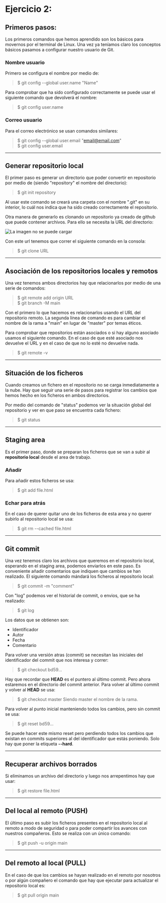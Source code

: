 # Ejercicio 2:
## Primeros pasos:  
Los primeros comandos que hemos aprendido son los básicos para movernos por el terminal de Linux. Una vez ya teníamos claro los conceptos básicos pasamos a configurar nuestro usuario de Git.
### Nombre usuario
Primero se configura el nombre por medio de:
>$ git config --global user.name "Name"  

Para comprobar que ha sido configurado correctamente se puede usar el siguiente comando que devolverá el nombre:
>$ git config user.name  
### Correo usuario
Para el correo electrónico se usan comandos similares:
>$ git config --global user.email "email@email.com"  
>$ git config user.email  

---
## Generar repositorio local

El primer paso es generar un directorio que poder convertir en repositorio por medio de (siendo "repository" el nombre del directorio):
>$ git init repository 

Al usar este comando se creará una carpeta con el nombre ".git" en su interior, lo cuál nos indica que ha sido creado correctamente el repositorio.

Otra manera de generarlo es clonando un repositorio ya creado de github que puede contener archivos. Para ello se necesita la URL del directorio:  
  
![La imagen no se puede cargar](https://lornajane.net/wp-content/uploads/2012/09/repo-address.png "Tremenda imagen, verdad?")

Con este url tenemos que correr el siguiente comando en la consola:
>$ git clone URL 

---
## Asociación de los repositorios locales y remotos
Una vez tenemos ambos directorios hay que relacionarlos por medio de una serie de comandos:
>$ git remote add origin URL  
>$ git branch -M main  

Con el primero lo que hacemos es relacionarlos usando el URL del repositorio remoto. La segunda línea de comando es para cambiar el nombre de la rama a "main" en lugar de "master" por temas éticos.

Para comprobar que repositorios están asociados o si hay alguno asociado usamos el siguiente comando. En el caso de que esté asociado nos devuelve el URL y en el caso de que no lo esté no devuelve nada.

>$ git remote -v 
---
## Situación de los ficheros
Cuando creamos un fichero en el repositorio no se carga inmediatamente a la nube. Hay que seguir una serie de pasos para registrar los cambios que hemos hecho en los ficheros en ambos directorios. 

Por medio del comando de "status" podemos ver la situación global del repositorio y ver en que paso se encuentra cada fichero:

>$ git status  

---
## Staging area
Es el primer paso, donde se preparan los ficheros que se van a subir al **repositorio local** desde el area de trabajo.  
### Añadir
Para añadir estos ficheros se usa:

>$ git add file.html 

### Echar para atrás
En el caso de querer quitar uno de los ficheros de esta area y no querer subirlo al repositorio local se usa:
>$ git rm --cached file.html 
--- 
## Git commit
Una vez tenemos claro los archivos que queremos en el repositorio local, esperando en el staging area, podemos enviarlos en este paso. Es conveniente añadir comentarios que indiquen que cambios se han realizado. El siguiente comando mándará los ficheros al repositorio local:
>$ git commit -m "comment"  

Con "log" podemos ver el historial de commit, o envios, que se ha realizado:
>$ git log  
 
 Los datos que se obtienen son:

* Identificador 
* Autor
* Fecha
* Comentario

Para volver una versión atras (commit) se necesitan las iniciales del identificador del commit que nos interesa y correr:
>$ git checkout bd59...
  
Hay que recordar que **HEAD** es el puntero al último commit. Pero ahora estaremos en el directorio del commit anterior. Para volver al último commit y volver al **HEAD** se usa:
>$ git checkout master
Siendo master el nombre de la rama.  

Para volver al punto inicial manteniendo todos los cambios, pero sin commit se usa:
>$ git reset bd59...
  
Se puede hacer este mismo reset pero perdiendo todos los cambios que existan en commits superiores al del identificador que estás poniendo. Solo hay que poner la etiqueta **--hard**.

---
## Recuperar archivos borrados
Si eliminamos un archivo del directorio y luego nos arrepentimos hay que usar:
>$ git restore file.html


---
## Del local al remoto (PUSH)
El último paso es subir los ficheros presentes en el repositorio local al remoto a modo de seguridad o para poder compartir los avances con nuestros compañeros. Esto se realiza con un único comando:
>$ git push -u origin main  
---

## Del remoto al local (PULL)
En el caso de que los cambios se hayan realizado en el remoto por nosotros o por algún compañero el comando que hay que ejecutar para actualizar el repositorio local es:
>$ git pull origin main  
